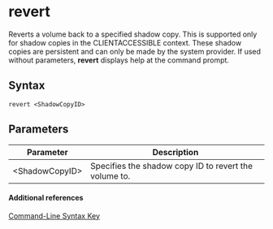 # revert



Reverts a volume back to a specified shadow copy. This is supported only for shadow copies in the CLIENTACCESSIBLE context. These shadow copies are persistent and can only be made by the system provider. If used without parameters, **revert** displays help at the command prompt.

## Syntax

```
revert <ShadowCopyID>
```

## Parameters

|Parameter|Description|
|---------|-----------|
|\<ShadowCopyID>|Specifies the shadow copy ID to revert the volume to.|

#### Additional references

[Command-Line Syntax Key](command-line-syntax-key.md)